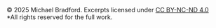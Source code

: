 © 2025 Michael Bradford. Excerpts licensed under [CC BY-NC-ND 4.0](https://creativecommons.org/licenses/by-nc-nd/4.0/)  
*All rights reserved for the full work.
